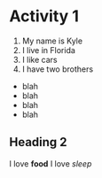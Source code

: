# Activity 1
1. My name is Kyle
2. I live in Florida
3. I like cars
4. I have two brothers

- blah
- blah
- blah
- blah

## Heading 2

I love **food**
I love *sleep*
